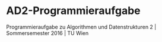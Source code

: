 # AD2-Programmieraufgabe

Programmieraufgabe zu Algorithmen und Datenstrukturen 2 | Sommersemester 2016 | TU Wien
